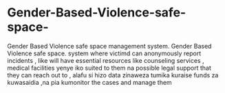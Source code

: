 # Gender-Based-Violence-safe-space-
Gender Based Violence safe space management system.
Gender Based Violence safe space.
 system where victimd can anonymously report incidents , like will have essential resources like counseling services , medical facilities yenye iko suited to them na possible legal support that they can reach out to , alafu si hizo data zinaweza tumika kuraise funds za kuwasaidia ,na pia kumonitor the cases  and manage them
